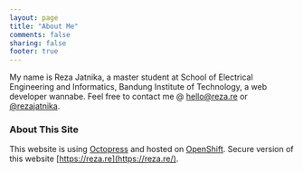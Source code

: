 ```yaml
---
layout: page
title: "About Me"
comments: false
sharing: false
footer: true
---
```


My name is Reza Jatnika, a master student at School of Electrical Engineering and Informatics, Bandung Institute of Technology, a web developer wannabe. Feel free to contact me @ [hello@reza.re](mailto:hello@reza.re) or [@rezajatnika](https://twitter.com/rezajatnika/).


### About This Site ###
This website is using [Octopress](http://octopress.org/) and hosted on [OpenShift](https://www.openshift.com/). Secure version of this website [https://reza.re](https://reza.re/).